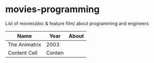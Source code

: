 # movies-programming
List of movies(doc &amp; feature film) about programming and engineers


| Name          | Year   | About  |
| ------------- | ------ | ------ |
| The Animatrix | 2003   |        |      
| Content Cell  | Conten |        |
